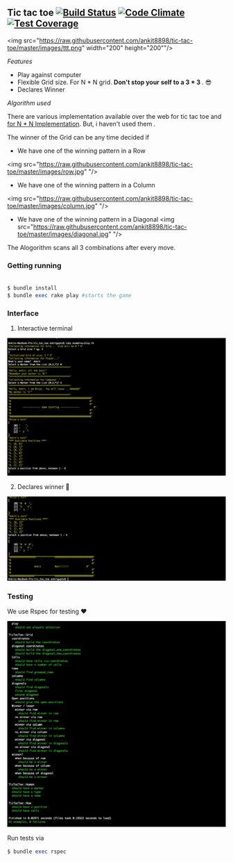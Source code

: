 ## Tic tac toe [![Build Status](https://travis-ci.org/ankit8898/tic-tac-toe.svg?branch=master)](https://travis-ci.org/ankit8898/tic-tac-toe) [![Code Climate](https://codeclimate.com/github/ankit8898/tic-tac-toe/badges/gpa.svg)](https://codeclimate.com/github/ankit8898/tic-tac-toe) [![Test Coverage](https://codeclimate.com/github/ankit8898/tic-tac-toe/badges/coverage.svg)](https://codeclimate.com/github/ankit8898/tic-tac-toe)

<img src="https://raw.githubusercontent.com/ankit8898/tic-tac-toe/master/images/ttt.png" width="200" height="200""/>

<i>Features</i>

- Play against computer
- Flexible Grid size. For N * N grid.  <b>Don't stop your self to a 3 * 3 </b>. :sunglasses:
- Declares Winner

<i>Algorithm used</i>

There are various implementation available over the web for tic tac toe and [for N * N Implementation](http://stackoverflow.com/questions/4198955/how-to-find-the-winner-of-a-tic-tac-toe-game-of-any-size).  But, i haven't used them .  

The winner of the Grid can be any time decided if

- We have one of the winning pattern in a Row

<img src="https://raw.githubusercontent.com/ankit8898/tic-tac-toe/master/images/row.jpg" "/>


- We have one of the winning pattern in a Column

<img src="https://raw.githubusercontent.com/ankit8898/tic-tac-toe/master/images/column.jpg" "/>
- We have one of the winning pattern in a Diagonal
<img src="https://raw.githubusercontent.com/ankit8898/tic-tac-toe/master/images/diagonal.jpg" "/>


The Alogorithm scans all 3 combinations after every move.

### Getting running

```ruby

$ bundle install
$ bundle exec rake play #starts the game

```

### Interface

1) Interactive terminal

![Alt text](https://raw.githubusercontent.com/ankit8898/tic-tac-toe/master/images/interface.png)


2) Declares winner :clap:

![Alt text](https://raw.githubusercontent.com/ankit8898/tic-tac-toe/master/images/winner.png)


### Testing


We use Rspec for testing :heart:

![Alt text](https://raw.githubusercontent.com/ankit8898/tic-tac-toe/master/images/test.png)


Run tests via

```ruby
$ bundle exec rspec
```
